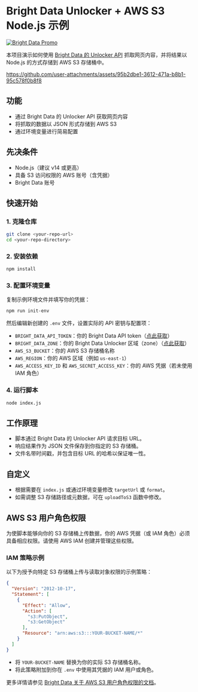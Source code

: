 # Bright Data Unlocker + AWS S3 Node.js 示例

[![Bright Data Promo](https://github.com/bright-cn/LinkedIn-Scraper/raw/main/Proxies%20and%20scrapers%20GitHub%20bonus%20banner.png)](https://www.bright.cn/)

本项目演示如何使用 [Bright Data 的 Unlocker API](https://www.bright.cn/products/web-unlocker) 抓取网页内容，并将结果以 Node.js 的方式存储到 AWS S3 存储桶中。

https://github.com/user-attachments/assets/95b2dbe1-3612-471a-b8b1-95c578f0b8f8

## 功能
- 通过 Bright Data 的 Unlocker API 获取网页内容
- 将抓取的数据以 JSON 形式存储到 AWS S3
- 通过环境变量进行简易配置

## 先决条件
- Node.js（建议 v14 或更高）
- 具备 S3 访问权限的 AWS 账号（含凭据）
- Bright Data 账号

## 快速开始

### 1. 克隆仓库
```sh
git clone <your-repo-url>
cd <your-repo-directory>
```

### 2. 安装依赖
```sh
npm install
```

### 3. 配置环境变量
复制示例环境文件并填写你的凭据：
```sh
npm run init-env
```
然后编辑新创建的 `.env` 文件，设置实际的 API 密钥与配置项：

- `BRIGHT_DATA_API_TOKEN`：你的 Bright Data API token（[点此获取](https://www.bright.cn/cp/setting/users)）
- `BRIGHT_DATA_ZONE`：你的 Bright Data Unlocker 区域（zone）（[点此获取](https://www.bright.cn/cp/zones)）
- `AWS_S3_BUCKET`：你的 AWS S3 存储桶名称
- `AWS_REGION`：你的 AWS 区域（例如 `us-east-1`）
- `AWS_ACCESS_KEY_ID` 和 `AWS_SECRET_ACCESS_KEY`：你的 AWS 凭据（若未使用 IAM 角色）

### 4. 运行脚本
```sh
node index.js
```

## 工作原理
- 脚本通过 Bright Data 的 Unlocker API 请求目标 URL。
- 响应结果作为 JSON 文件保存到你指定的 S3 存储桶。
- 文件名带时间戳，并包含目标 URL 的哈希以保证唯一性。

## 自定义
- 根据需要在 `index.js` 或通过环境变量修改 `targetUrl` 或 `format`。
- 如需调整 S3 存储路径或元数据，可在 `uploadToS3` 函数中修改。

## AWS S3 用户角色权限

为使脚本能够向你的 S3 存储桶上传数据，你的 AWS 凭据（或 IAM 角色）必须具备相应权限。请使用 AWS IAM 创建并管理这些权限。

### IAM 策略示例

以下为授予向特定 S3 存储桶上传与读取对象权限的示例策略：

```json
{
  "Version": "2012-10-17",
  "Statement": [
    {
      "Effect": "Allow",
      "Action": [
        "s3:PutObject",
        "s3:GetObject"
      ],
      "Resource": "arn:aws:s3:::YOUR-BUCKET-NAME/*"
    }
  ]
}
```

- 将 `YOUR-BUCKET-NAME` 替换为你的实际 S3 存储桶名称。
- 将此策略附加到你在 `.env` 中使用其凭据的 IAM 用户或角色。

更多详情请参见 [Bright Data 关于 AWS S3 用户角色权限的文档](https://docs.brightdata.com/datasets/scrapers/custom-scrapers/delivery-options#aws-s3-user-role-permissions)。
